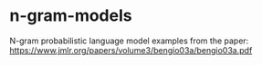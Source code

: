 # n-gram-models
 N-gram probabilistic language model examples from the paper: https://www.jmlr.org/papers/volume3/bengio03a/bengio03a.pdf
